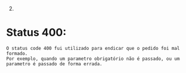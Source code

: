 2)
# Status 400:
    O status code 400 fui utilizado para endicar que o pedido foi mal formado.
    Por exemplo, quando um parametro obrigatório não é passado, ou um parametro é passado de forma errada.